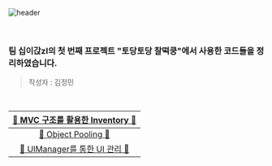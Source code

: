 ![header](https://capsule-render.vercel.app/api?type=cylinder&color=A1B6FF&height=150&section=header&text=TodangTodang%20Codes&fontSize=60&fontColor=ECFBFF&animation=fadeIn)

<br>

### 팀 십이갅zl의 첫 번째 프로젝트 "토당토당 찰떡쿵"에서 사용한 코드들을 정리하였습니다.
> 작성자 : 김정민

<br>

| [🐰 MVC 구조를 활용한 Inventory 🐰](https://github.com/j-miiin/TodangTodangCodes/tree/main/MVC%20%EA%B5%AC%EC%A1%B0%EB%A5%BC%20%ED%99%9C%EC%9A%A9%ED%95%9C%20Inventory) |
| :---: |
| [🍡 Object Pooling 🍡](https://github.com/j-miiin/TodangTodangCodes/tree/main/Object%20Pooling) |
| [🍵 UIManager를 통한 UI 관리 🍵](https://github.com/j-miiin/TodangTodangCodes/tree/main/UIManager%EB%A5%BC%20%ED%86%B5%ED%95%9C%20UI%20%EA%B4%80%EB%A6%AC) |

